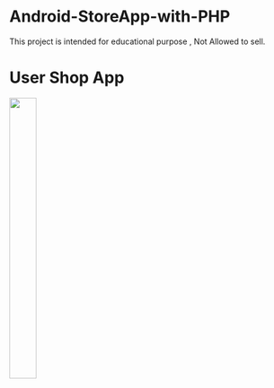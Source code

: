 # Android-StoreApp-with-PHP
This project is intended for educational purpose , Not Allowed to sell.

# User Shop App
<img src="https://user-images.githubusercontent.com/76838562/144526150-588e9930-68a5-4557-a955-d7e16fb7bcb9.jpg" align="200" height="500" width="48" >

